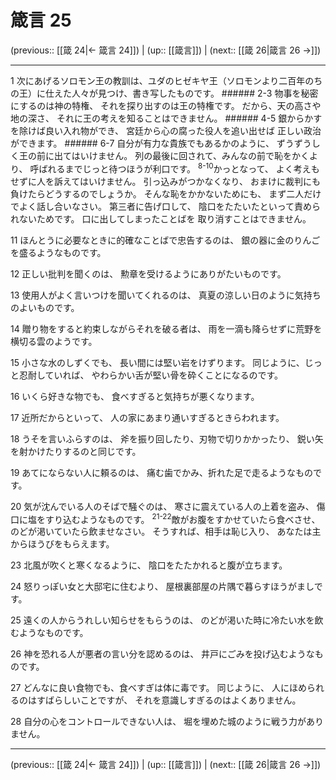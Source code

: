 # 箴言 25

(previous:: [[箴 24|← 箴言 24]]) | (up:: [[箴言]]) | (next:: [[箴 26|箴言 26 →]])

***


1 次にあげるソロモン王の教訓は、ユダのヒゼキヤ王（ソロモンより二百年のちの王）に仕えた人々が見つけ、書き写したものです。 ###### 2-3 物事を秘密にするのは神の特権、 それを探り出すのは王の特権です。 だから、天の高さや地の深さ、 それに王の考えを知ることはできません。 ###### 4-5 銀からかすを除けば良い入れ物ができ、 宮廷から心の腐った役人を追い出せば 正しい政治ができます。 ###### 6-7 自分が有力な貴族でもあるかのように、 ずうずうしく王の前に出てはいけません。 列の最後に回されて、みんなの前で恥をかくより、 呼ばれるまでじっと待つほうが利口です。 <sup class="versenum">8-10</sup>かっとなって、 よく考えもせずに人を訴えてはいけません。 引っ込みがつかなくなり、 おまけに裁判にも負けたらどうするのでしょうか。 そんな恥をかかないためにも、 まず二人だけでよく話し合いなさい。 第三者に告げ口して、 陰口をたたいたといって責められないためです。 口に出してしまったことばを 取り消すことはできません。 

11 ほんとうに必要なときに的確なことばで忠告するのは、 銀の器に金のりんごを盛るようなものです。 

12 正しい批判を聞くのは、 勲章を受けるようにありがたいものです。 

13 使用人がよく言いつけを聞いてくれるのは、 真夏の涼しい日のように気持ちのよいものです。 

14 贈り物をすると約束しながらそれを破る者は、 雨を一滴も降らせずに荒野を横切る雲のようです。 

15 小さな水のしずくでも、 長い間には堅い岩をけずります。 同じように、じっと忍耐していれば、 やわらかい舌が堅い骨を砕くことになるのです。 

16 いくら好きな物でも、 食べすぎると気持ちが悪くなります。 

17 近所だからといって、 人の家にあまり通いすぎるときらわれます。 

18 うそを言いふらすのは、 斧を振り回したり、刃物で切りかかったり、 鋭い矢を射かけたりするのと同じです。 

19 あてにならない人に頼るのは、 痛む歯でかみ、折れた足で走るようなものです。 

20 気が沈んでいる人のそばで騒ぐのは、 寒さに震えている人の上着を盗み、 傷口に塩をすり込むようなものです。 <sup class="versenum">21-22</sup>敵がお腹をすかせていたら食べさせ、 のどが渇いていたら飲ませなさい。 そうすれば、相手は恥じ入り、 あなたは主からほうびをもらえます。 

23 北風が吹くと寒くなるように、 陰口をたたかれると腹が立ちます。 

24 怒りっぽい女と大邸宅に住むより、 屋根裏部屋の片隅で暮らすほうがましです。 

25 遠くの人からうれしい知らせをもらうのは、 のどが渇いた時に冷たい水を飲むようなものです。 

26 神を恐れる人が悪者の言い分を認めるのは、 井戸にごみを投げ込むようなものです。 

27 どんなに良い食物でも、食べすぎは体に毒です。 同じように、 人にほめられるのはすばらしいことですが、 それを意識しすぎるのはよくありません。 

28 自分の心をコントロールできない人は、 堀を埋めた城のように戦う力がありません。

***

(previous:: [[箴 24|← 箴言 24]]) | (up:: [[箴言]]) | (next:: [[箴 26|箴言 26 →]])
